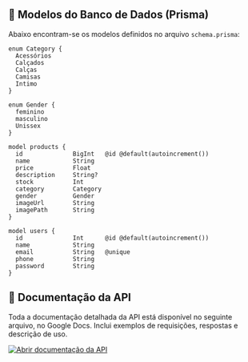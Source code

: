 ## 📝 Modelos do Banco de Dados (Prisma)

Abaixo encontram-se os modelos definidos no arquivo `schema.prisma`:

```prisma
enum Category {
  Acessórios
  Calçados
  Calças
  Camisas
  Intimo
}

enum Gender {
  feminino
  masculino
  Unissex
}

model products {
  id              BigInt   @id @default(autoincrement())
  name            String
  price           Float
  description     String?
  stock           Int
  category        Category
  gender          Gender
  imageUrl        String
  imagePath       String
}

model users {
  id              Int      @id @default(autoincrement())
  name            String
  email           String   @unique
  phone           String
  password        String
}
```

## 📝 Documentação da API

Toda a documentação detalhada da API está disponível no seguinte arquivo, no Google Docs. Inclui exemplos de requisições, respostas e descrição de uso.

[![Abrir documentação da API](https://img.shields.io/badge/Documentação-Google%20Docs-white?logo=google-docs&logoColor=blue&style=for-the-badge)](https://docs.google.com/document/d/1_nIHfzuZf2arNeqd-1CxS8-B2iXftAKzF0P6z5pc_t8/edit?usp=sharing)
